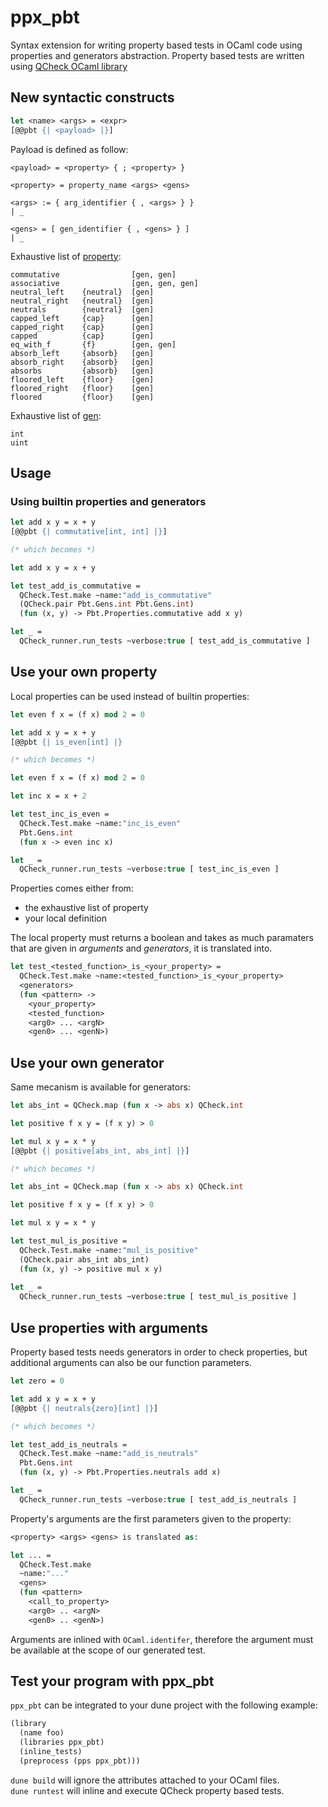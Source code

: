 ppx_pbt
=========
Syntax extension for writing property based tests in OCaml code using properties
and generators abstraction.
Property based tests are written using [QCheck OCaml library](https://github.com/c-cube/qcheck)

New syntactic constructs
--------------------------
```ocaml
let <name> <args> = <expr>
[@@pbt {| <payload> |}]
```

Payload is defined as follow:
```
<payload> = <property> { ; <property> }

<property> = property_name <args> <gens>

<args> := { arg_identifier { , <args> } }
| _ 

<gens> = [ gen_identifier { , <gens> } ]
| _
```

Exhaustive list of [property](https://gitlab.com/vch9/ppx_pbt/-/tree/dev/src/pbt/pbt.mli):
```
commutative                [gen, gen]
associative                [gen, gen, gen]
neutral_left    {neutral}  [gen]
neutral_right   {neutral}  [gen]
neutrals        {neutral}  [gen]
capped_left     {cap}      [gen]
capped_right    {cap}      [gen]
capped          {cap}      [gen]
eq_with_f       {f}        [gen, gen]
absorb_left     {absorb}   [gen]
absorb_right    {absorb}   [gen]
absorbs         {absorb}   [gen]
floored_left    {floor}    [gen]
floored_right   {floor}    [gen]
floored         {floor}    [gen]
```

Exhaustive list of [gen](https://gitlab.com/vch9/ppx_pbt/-/tree/dev/src/pbt/pbt.mli):
```
int
uint
```

Usage
---------

### Using builtin properties and generators

```ocaml
let add x y = x + y
[@@pbt {| commutative[int, int] |}]

(* which becomes *)

let add x y = x + y

let test_add_is_commutative =
  QCheck.Test.make ~name:"add_is_commutative"
  (QCheck.pair Pbt.Gens.int Pbt.Gens.int)
  (fun (x, y) -> Pbt.Properties.commutative add x y)

let _ =
  QCheck_runner.run_tests ~verbose:true [ test_add_is_commutative ]
```

Use your own property
-----------------------

Local properties can be used instead of builtin properties:

```ocaml
let even f x = (f x) mod 2 = 0

let add x y = x + y
[@@pbt {| is_even[int] |}

(* which becomes *)

let even f x = (f x) mod 2 = 0

let inc x = x + 2

let test_inc_is_even =
  QCheck.Test.make ~name:"inc_is_even"
  Pbt.Gens.int
  (fun x -> even inc x)

let _ =
  QCheck_runner.run_tests ~verbose:true [ test_inc_is_even ]
```

Properties comes either from:
* the exhaustive list of property
* your local definition

The local property must returns a boolean and takes as much paramaters that are
given in *arguments* and *generators*, it is translated into.

```ocaml
let test_<tested_function>_is_<your_property> =
  QCheck.Test.make ~name:<tested_function>_is_<your_property>
  <generators>
  (fun <pattern> ->
    <your_property>
    <tested_function>
    <arg0> ... <argN>
    <gen0> ... <genN>)
```

Use your own generator
------------------------

Same mecanism is available for generators:

```ocaml
let abs_int = QCheck.map (fun x -> abs x) QCheck.int

let positive f x y = (f x y) > 0

let mul x y = x * y
[@@pbt {| positive[abs_int, abs_int] |}]

(* which becomes *)

let abs_int = QCheck.map (fun x -> abs x) QCheck.int

let positive f x y = (f x y) > 0

let mul x y = x * y

let test_mul_is_positive =
  QCheck.Test.make ~name:"mul_is_positive"
  (QCheck.pair abs_int abs_int)
  (fun (x, y) -> positive mul x y)
  
let _ =
  QCheck_runner.run_tests ~verbose:true [ test_mul_is_positive ]
```

Use properties with arguments
--------------------------------

Property based tests needs generators in order to check properties, but
additional arguments can also be our function parameters.

```ocaml
let zero = 0

let add x y = x + y
[@@pbt {| neutrals{zero}[int] |}]

(* which becomes *)

let test_add_is_neutrals =
  QCheck.Test.make ~name:"add_is_neutrals"
  Pbt.Gens.int
  (fun (x, y) -> Pbt.Properties.neutrals add x)

let _ =
  QCheck_runner.run_tests ~verbose:true [ test_add_is_neutrals ]
```

Property's arguments are the first parameters given to the property:

```ocaml
<property> <args> <gens> is translated as:

let ... =
  QCheck.Test.make
  ~name:"..."
  <gens>
  (fun <pattern>
    <call_to_property>
	<arg0> .. <argN>
	<gen0> .. <genN>)
```

Arguments are inlined with `OCaml.identifer`, therefore the argument must be
available at the scope of our generated test.

Test your program with ppx_pbt
---------------------------------

`ppx_pbt` can be integrated to your dune project with the following example:

```ocaml
(library
  (name foo)
  (libraries ppx_pbt)
  (inline_tests)
  (preprocess (pps ppx_pbt)))
```

`dune build` will ignore the attributes attached to your OCaml files.  
`dune runtest` will inline and execute QCheck property based tests.
